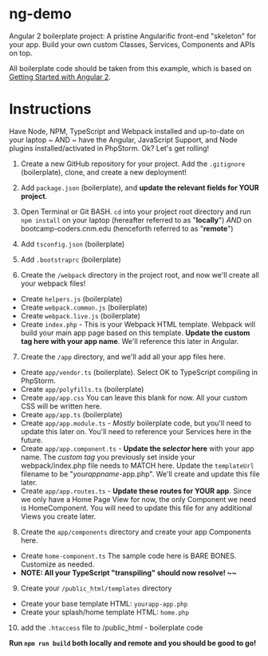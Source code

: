 # ng-demo
Angular 2 boilerplate project: A pristine Angularific front-end "skeleton" for your app. Build your own custom Classes, Services, Components and APIs on top.

All boilerplate code should be taken from this example, which is based on [Getting Started with Angular 2](https://bootcamp-coders.cnm.edu/screencasts/getting-started-with-angular2/).

# Instructions
Have Node, NPM, TypeScript and Webpack installed and up-to-date on your laptop ~ AND ~
have the Angular, JavaScript Support, and Node plugins installed/activated in PhpStorm. Ok? Let's get rolling!

1. Create a new GitHub repository for your project. Add the `.gitignore` (boilerplate), clone, and create a new deployment!
2. Add `package.json` (boilerplate), and **update the relevant fields for YOUR project**.
3. Open Terminal or Git BASH. `cd` into your project root directory and run `npm install` on your laptop (hereafter referred to as "**locally**") _AND_ on bootcamp-coders.cnm.edu (henceforth referred to as "**remote**")
4. Add `tsconfig.json` (boilerplate)

5. Add `.bootstraprc` (boilerplate)

6. Create the `/webpack` directory in the project root, and now we'll create all your webpack files!
 - Create `helpers.js` (boilerplate)
 - Create `webpack.common.js` (boilerplate)
 - Create `webpack.live.js` (boilerplate)
 - Create `index.php` - This is your Webpack HTML template. Webpack will build your main app page based on this template. **Update the custom tag here with your app name**. We'll reference this later in Angular.

7. Create the `/app` directory, and we'll add all your app files here.
 - Create `app/vendor.ts` (boilerplate). Select OK to TypeScript compiling in PhpStorm.
 - Create `app/polyfills.ts` (boilerplate)
 - Create `app/app.css` You can leave this blank for now. All your custom CSS will be written here.
 - Create `app/app.ts` (boilerplate)
 - Create `app/app.module.ts` - *Mostly* boilerplate code, but you'll need to update this later on. You'll need to reference your Services here in the future.
 - Create `app/app.component.ts` - **Update the *selector* here** with your app name. The *custom tag* you previously set inside your webpack/index.php file needs to MATCH here. Update the `templateUrl` filename to be "*yourappname*-app.php". We'll create and update this file later.
 - Create `app/app.routes.ts` - **Update these routes for YOUR app**. Since we only have a Home Page View for now, the only Component we need is HomeComponent. You will need to update this file for any additional Views you create later.

8. Create the `app/components` directory and create your app Components here.
 - Create `home-component.ts` The sample code here is BARE BONES. Customize as needed.
 - **NOTE: All your TypeScript "transpiling" should now resolve! ~~**

9. Create your `/public_html/templates` directory
 - Create your base template HTML: `yourapp-app.php`
 - Create your splash/home template HTML: `home.php`

10. add the `.htaccess` file to /public_html - boilerplate code

**Run `npm run build` both locally and remote and you should be good to go!**